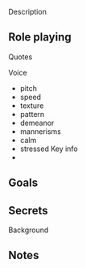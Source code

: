 Description

Role playing
- 
Quotes

Voice
- pitch
- speed
- texture
- pattern
- demeanor
- mannerisms
- calm
- stressed
Key info
- 
Goals
- 
Secrets
- 
Background

Notes
- 
